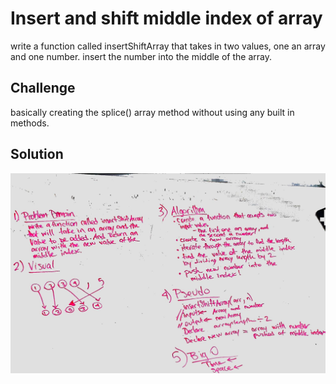 # Insert and shift middle index of array
write a function called insertShiftArray that takes in two values, one an array and one number. insert the number into the middle of the array.

## Challenge
basically creating the splice() array method without using any built in methods.

## Solution

![Getting Started](../assets/array_shift.jpg)